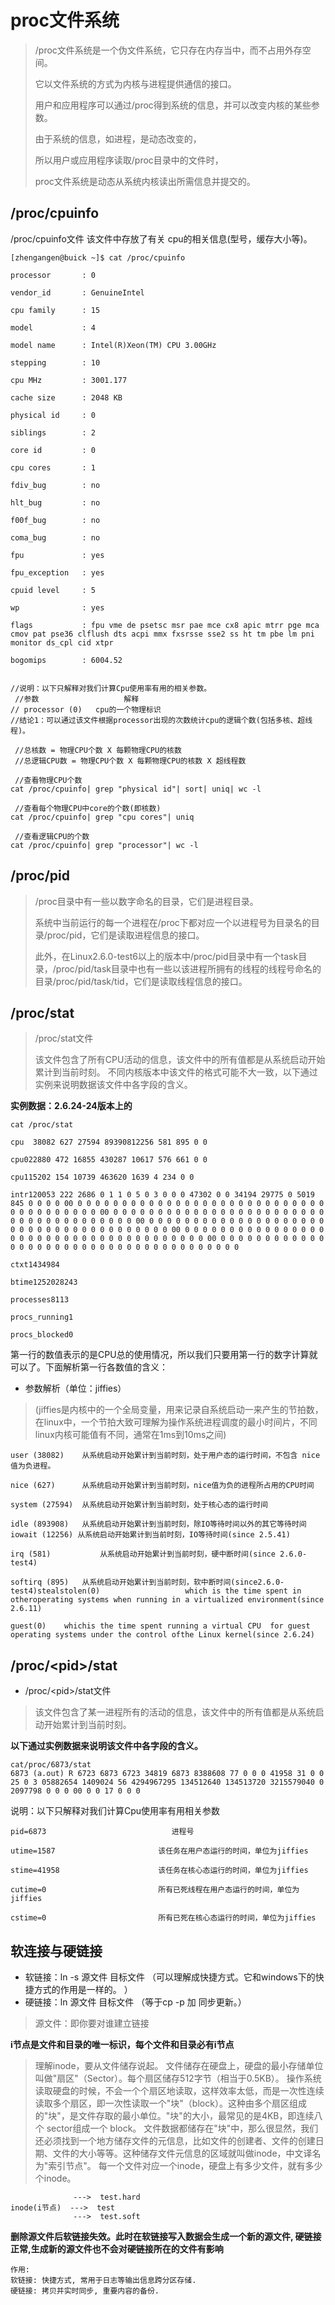 # proc文件系统

> /proc文件系统是一个伪文件系统，它只存在内存当中，而不占用外存空间。
>
> 它以文件系统的方式为内核与进程提供通信的接口。
> 
> 用户和应用程序可以通过/proc得到系统的信息，并可以改变内核的某些参数。
> 
> 由于系统的信息，如进程，是动态改变的，
> 
> 所以用户或应用程序读取/proc目录中的文件时，
> 
> proc文件系统是动态从系统内核读出所需信息并提交的。

## /proc/cpuinfo

/proc/cpuinfo文件
         该文件中存放了有关 cpu的相关信息(型号，缓存大小等)。

```linux
[zhengangen@buick ~]$ cat /proc/cpuinfo

processor       : 0

vendor_id       : GenuineIntel

cpu family      : 15

model           : 4

model name      : Intel(R)Xeon(TM) CPU 3.00GHz

stepping        : 10

cpu MHz         : 3001.177

cache size      : 2048 KB

physical id     : 0

siblings        : 2

core id         : 0

cpu cores       : 1

fdiv_bug        : no

hlt_bug         : no

f00f_bug        : no

coma_bug        : no

fpu             : yes

fpu_exception   : yes

cpuid level     : 5

wp              : yes

flags           : fpu vme de psetsc msr pae mce cx8 apic mtrr pge mca cmov pat pse36 clflush dts acpi mmx fxsrsse sse2 ss ht tm pbe lm pni monitor ds_cpl cid xtpr

bogomips        : 6004.52


//说明：以下只解释对我们计算Cpu使用率有用的相关参数。
 //参数					解释
// processor (0)   cpu的一个物理标识
//结论1：可以通过该文件根据processor出现的次数统计cpu的逻辑个数(包括多核、超线程)。

 //总核数 = 物理CPU个数 X 每颗物理CPU的核数 
 //总逻辑CPU数 = 物理CPU个数 X 每颗物理CPU的核数 X 超线程数

 //查看物理CPU个数
cat /proc/cpuinfo| grep "physical id"| sort| uniq| wc -l

 //查看每个物理CPU中core的个数(即核数)
cat /proc/cpuinfo| grep "cpu cores"| uniq

 //查看逻辑CPU的个数
cat /proc/cpuinfo| grep "processor"| wc -l
```

## /proc/pid

> /proc目录中有一些以数字命名的目录，它们是进程目录。
>
> 系统中当前运行的每一个进程在/proc下都对应一个以进程号为目录名的目录/proc/pid，它们是读取进程信息的接口。
>
> 此外，在Linux2.6.0-test6以上的版本中/proc/pid目录中有一个task目录，/proc/pid/task目录中也有一些以该进程所拥有的线程的线程号命名的目录/proc/pid/task/tid，它们是读取线程信息的接口。


## /proc/stat

> /proc/stat文件
>
> 该文件包含了所有CPU活动的信息，该文件中的所有值都是从系统启动开始累计到当前时刻。
> 不同内核版本中该文件的格式可能不大一致，以下通过实例来说明数据该文件中各字段的含义。

**实例数据：2.6.24-24版本上的**

```linux
cat /proc/stat

cpu  38082 627 27594 89390812256 581 895 0 0

cpu022880 472 16855 430287 10617 576 661 0 0

cpu115202 154 10739 463620 1639 4 234 0 0

intr120053 222 2686 0 1 1 0 5 0 3 0 0 0 47302 0 0 34194 29775 0 5019 845 0 0 0 0 00 0 0 0 0 0 0 0 0 0 0 0 0 0 0 0 0 0 0 0 0 0 0 0 0 0 0 0 0 0 0 0 0 0 0 0 0 0 0 00 0 0 0 0 0 0 0 0 0 0 0 0 0 0 0 0 0 0 0 0 0 0 0 0 0 0 0 0 0 0 0 0 0 0 0 0 0 0 00 0 0 0 0 0 0 0 0 0 0 0 0 0 0 0 0 0 0 0 0 0 0 0 0 0 0 0 0 0 0 0 0 0 0 0 0 0 0 00 0 0 0 0 0 0 0 0 0 0 0 0 0 0 0 0 0 0 0 0 0 0 0 0 0 0 0 0 0 0 0 0 0 0 0 0 0 0 00 0 0 0 0 0 0 0 0 0 0 0 0 0 0 0 0 0 0 0 0 0 0 0 0 0 0 0 0 0 0 0 0 0 0 0 0 0 0

ctxt1434984

btime1252028243

processes8113

procs_running1

procs_blocked0
```

第一行的数值表示的是CPU总的使用情况，所以我们只要用第一行的数字计算就可以了。下面解析第一行各数值的含义：

- 参数解析（单位：jiffies）

>(jiffies是内核中的一个全局变量，用来记录自系统启动一来产生的节拍数，在linux中，一个节拍大致可理解为操作系统进程调度的最小时间片，不同linux内核可能值有不同，通常在1ms到10ms之间)

	user (38082)    从系统启动开始累计到当前时刻，处于用户态的运行时间，不包含 nice值为负进程。

	nice (627)      从系统启动开始累计到当前时刻，nice值为负的进程所占用的CPU时间

	system (27594)  从系统启动开始累计到当前时刻，处于核心态的运行时间

	idle (893908)   从系统启动开始累计到当前时刻，除IO等待时间以外的其它等待时间iowait (12256) 从系统启动开始累计到当前时刻，IO等待时间(since 2.5.41)

	irq (581)           从系统启动开始累计到当前时刻，硬中断时间(since 2.6.0-test4)

	softirq (895)	从系统启动开始累计到当前时刻，软中断时间(since2.6.0-test4)stealstolen(0)                   which is the time spent in otheroperating systems when running in a virtualized environment(since 2.6.11)

	guest(0)	whichis the time spent running a virtual CPU  for guest operating systems under the control ofthe Linux kernel(since 2.6.24)
	
## /proc/&lt;pid&gt;/stat
- /proc/&lt;pid&gt;/stat文件                                          

>该文件包含了某一进程所有的活动的信息，该文件中的所有值都是从系统启动开始累计到当前时刻。

**以下通过实例数据来说明该文件中各字段的含义。**

```linux
cat/proc/6873/stat
6873 (a.out) R 6723 6873 6723 34819 6873 8388608 77 0 0 0 41958 31 0 0 25 0 3 05882654 1409024 56 4294967295 134512640 134513720 3215579040 0 2097798 0 0 0 00 0 0 17 0 0 0
```
说明：以下只解释对我们计算Cpu使用率有用相关参数

	pid=6873                            进程号

	utime=1587                       该任务在用户态运行的时间，单位为jiffies

	stime=41958                      该任务在核心态运行的时间，单位为jiffies

	cutime=0                         所有已死线程在用户态运行的时间，单位为jiffies

	cstime=0                         所有已死在核心态运行的时间，单位为jiffies
	
## 软连接与硬链接

- 软链接：ln -s 源文件 目标文件 （可以理解成快捷方式。它和windows下的快捷方式的作用是一样的。 ）
- 硬链接：ln 源文件 目标文件 （等于cp -p 加 同步更新。）

> 源文件：即你要对谁建立链接

**i节点是文件和目录的唯一标识，每个文件和目录必有i节点**

> 理解inode，要从文件储存说起。
文件储存在硬盘上，硬盘的最小存储单位叫做"扇区"（Sector）。每个扇区储存512字节（相当于0.5KB）。
操作系统读取硬盘的时候，不会一个个扇区地读取，这样效率太低，而是一次性连续读取多个扇区，即一次性读取一个"块"（block）。这种由多个扇区组成的"块"，是文件存取的最小单位。"块"的大小，最常见的是4KB，即连续八个 sector组成一个 block。
文件数据都储存在"块"中，那么很显然，我们还必须找到一个地方储存文件的元信息，比如文件的创建者、文件的创建日期、文件的大小等等。这种储存文件元信息的区域就叫做inode，中文译名为"索引节点"。
每一个文件对应一个inode，硬盘上有多少文件，就有多少个inode。


		          --->  test.hard
	inode(i节点)	--->  test
		          --->  test.soft


	   
**删除源文件后软链接失效。此时在软链接写入数据会生成一个新的源文件, 硬链接正常,生成新的源文件也不会对硬链接所在的文件有影响**
			
	作用: 
	软链接: 快捷方式, 常用于日志等输出信息跨分区存储.
	硬链接: 拷贝并实时同步, 重要内容的备份.

 